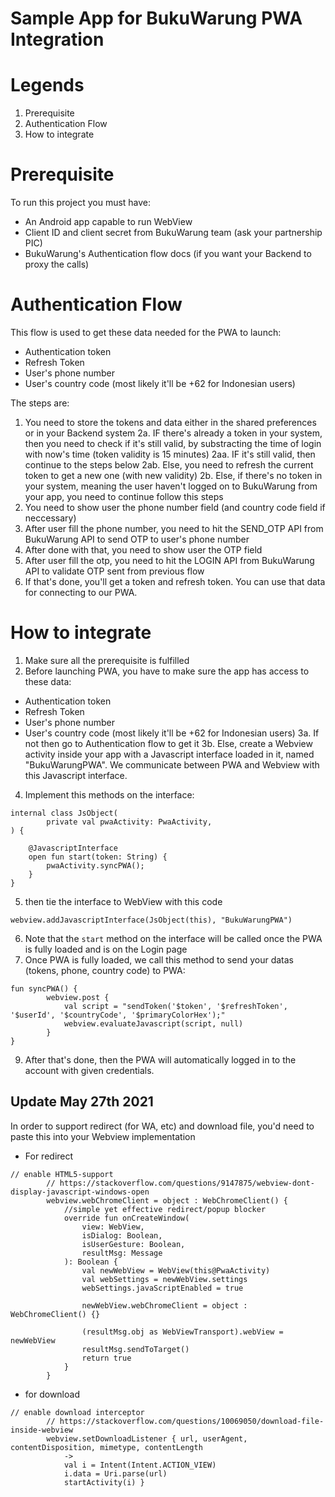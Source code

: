# Sample App for BukuWarung PWA Integration

# Legends
1. Prerequisite
2. Authentication Flow
3. How to integrate

# Prerequisite
To run this project you must have:
- An Android app capable to run WebView
- Client ID and client secret from BukuWarung team (ask your partnership PIC)
- BukuWarung's Authentication flow docs (if you want your Backend to proxy the calls)

# Authentication Flow
This flow is used to get these data needed for the PWA to launch:
- Authentication token
- Refresh Token
- User's phone number
- User's country code (most likely it'll be +62 for Indonesian users)

The steps are:
1. You need to store the tokens and data either in the shared preferences or in your Backend system
2a. IF there's already a token in your system, then you need to check if it's still valid, by substracting the time of login with now's time (token validity is 15 minutes)
2aa. IF it's still valid, then continue to the steps below
2ab. Else, you need to refresh the current token to get a new one (with new validity)
2b. Else, if there's no token in your system, meaning the user haven't logged on to BukuWarung from your app, you need to continue follow this steps
3. You need to show user the phone number field (and country code field if neccessary)
4. After user fill the phone number, you need to hit the SEND_OTP API from BukuWarung API to send OTP to user's phone number
5. After done with that, you need to show user the OTP field
6. After user fill the otp, you need to hit the LOGIN API from BukuWarung API to validate OTP sent from previous flow
7. If that's done, you'll get a token and refresh token. You can use that data for connecting to our PWA.

# How to integrate
1. Make sure all the prerequisite is fulfilled
2. Before launching PWA, you have to make sure the app has access to these data:
- Authentication token
- Refresh Token
- User's phone number
- User's country code (most likely it'll be +62 for Indonesian users)
3a. If not then go to Authentication flow to get it
3b. Else, create a Webview activity inside your app with a Javascript interface loaded in it, named "BukuWarungPWA". We communicate between PWA and Webview with this Javascript interface.
4. Implement this methods on the interface:
```
internal class JsObject(
        private val pwaActivity: PwaActivity,
) {

    @JavascriptInterface
    open fun start(token: String) {
        pwaActivity.syncPWA();
    }
}
```
5. then tie the interface to WebView with this code
```
webview.addJavascriptInterface(JsObject(this), "BukuWarungPWA")
```
6. Note that the `start` method on the interface will be called once the PWA is fully loaded and is on the Login page
7. Once PWA is fully loaded, we call this method to send your datas (tokens, phone, country code) to PWA:
```
fun syncPWA() {
        webview.post {
            val script = "sendToken('$token', '$refreshToken', '$userId', '$countryCode', '$primaryColorHex');"
            webview.evaluateJavascript(script, null)
        }
}
```
9. After that's done, then the PWA will automatically logged in to the account with given credentials.

## Update May 27th 2021

In order to support redirect (for WA, etc) and download file, you'd need to paste this into your Webview implementation

- For redirect
```
// enable HTML5-support
        // https://stackoverflow.com/questions/9147875/webview-dont-display-javascript-windows-open
        webview.webChromeClient = object : WebChromeClient() {
            //simple yet effective redirect/popup blocker
            override fun onCreateWindow(
                view: WebView,
                isDialog: Boolean,
                isUserGesture: Boolean,
                resultMsg: Message
            ): Boolean {
                val newWebView = WebView(this@PwaActivity)
                val webSettings = newWebView.settings
                webSettings.javaScriptEnabled = true

                newWebView.webChromeClient = object : WebChromeClient() {}

                (resultMsg.obj as WebViewTransport).webView = newWebView
                resultMsg.sendToTarget()
                return true
            }
        }
```

- for download
```
// enable download interceptor
        // https://stackoverflow.com/questions/10069050/download-file-inside-webview
        webview.setDownloadListener { url, userAgent, contentDisposition, mimetype, contentLength
            ->
            val i = Intent(Intent.ACTION_VIEW)
            i.data = Uri.parse(url)
            startActivity(i) }
```